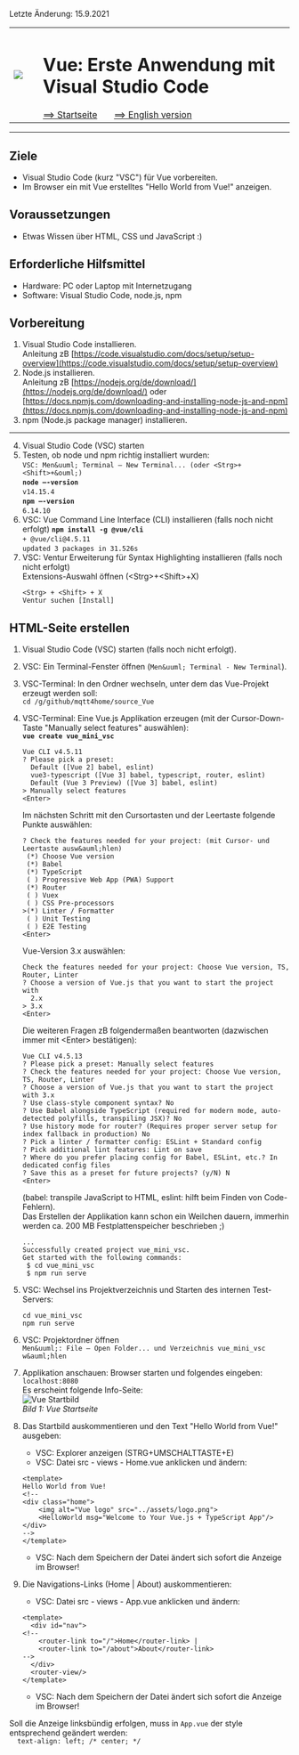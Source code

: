 Letzte &Auml;nderung: 15.9.2021   
<table><tr><td><img src="logo/mqtt4home_96.png"></img></td><td>&nbsp;</td><td>
<h1>Vue: Erste Anwendung mit Visual Studio Code</h1>
<a href="../liesmich.md">==> Startseite</a> &nbsp; &nbsp; &nbsp; 
<a href="m4h21_Vue_Hello_VSC_e.md">==> English version</a> &nbsp; &nbsp; &nbsp; 
</td></tr></table><hr>
  
## Ziele
* Visual Studio Code (kurz "VSC") f&uuml;r Vue vorbereiten.   
* Im Browser ein mit Vue erstelltes "Hello World from Vue!" anzeigen.   
   

## Voraussetzungen
* Etwas Wissen &uuml;ber HTML, CSS und JavaScript :)

## Erforderliche Hilfsmittel
* Hardware: PC oder Laptop mit Internetzugang
* Software: Visual Studio Code, node.js, npm

## Vorbereitung
1. Visual Studio Code installieren.   
   Anleitung zB [https://code.visualstudio.com/docs/setup/setup-overview](https://code.visualstudio.com/docs/setup/setup-overview)   
2. Node.js installieren.   
   Anleitung zB [https://nodejs.org/de/download/](https://nodejs.org/de/download/) oder   
   [https://docs.npmjs.com/downloading-and-installing-node-js-and-npm](https://docs.npmjs.com/downloading-and-installing-node-js-and-npm)   
3. npm (Node.js package manager) installieren.   
---   
4. Visual Studio Code (VSC) starten   
5. Testen, ob node und npm richtig installiert wurden:   
   `VSC: Men&uuml; Terminal – New Terminal... (oder <Strg>+<Shift>+&ouml;)`   
   __`node –-version`__   
   `v14.15.4`   
   __`npm –-version`__   
   `6.14.10`   
6. VSC: Vue Command Line Interface (CLI) installieren (falls noch nicht erfolgt)
   __`npm install -g @vue/cli`__   
   `+ @vue/cli@4.5.11`   
   `updated 3 packages in 31.526s`   
7. VSC: Ventur Erweiterung f&uuml;r Syntax Highlighting installieren (falls noch nicht erfolgt)   
   Extensions-Auswahl &ouml;ffnen (&lt;Strg&gt;+&lt;Shift&gt;+X)   
   ```   
   <Strg> + <Shift> + X
   Ventur suchen [Install]
   ```   
## HTML-Seite erstellen
1. Visual Studio Code (VSC) starten (falls noch nicht erfolgt).
2. VSC: Ein Terminal-Fenster &ouml;ffnen (`Men&uuml; Terminal - New Terminal`).
3. VSC-Terminal: In den Ordner wechseln, unter dem das Vue-Projekt erzeugt werden soll:   
   `cd /g/github/mqtt4home/source_Vue`   
4. VSC-Terminal: Eine Vue.js Applikation erzeugen (mit der Cursor-Down-Taste "Manually select features" ausw&auml;hlen):   
   __`vue create vue_mini_vsc`__   
   ```   
   Vue CLI v4.5.11
   ? Please pick a preset:
     Default ([Vue 2] babel, eslint)
     vue3-typescript ([Vue 3] babel, typescript, router, eslint) 
     Default (Vue 3 Preview) ([Vue 3] babel, eslint)
   > Manually select features
   <Enter>
   ```   
   Im n&auml;chsten Schritt mit den Cursortasten und der Leertaste folgende Punkte ausw&auml;hlen:   
   ```   
   ? Check the features needed for your project: (mit Cursor- und Leertaste ausw&auml;hlen)
    (*) Choose Vue version
    (*) Babel
    (*) TypeScript
    ( ) Progressive Web App (PWA) Support        
    (*) Router
    ( ) Vuex
    ( ) CSS Pre-processors
   >(*) Linter / Formatter
    ( ) Unit Testing
    ( ) E2E Testing
   <Enter>
   ```   
   Vue-Version 3.x ausw&auml;hlen:   
   ```   
   Check the features needed for your project: Choose Vue version, TS, Router, Linter 
   ? Choose a version of Vue.js that you want to start the project with 
     2.x
   > 3.x
   <Enter>
   ```   

   Die weiteren Fragen zB folgenderma&szlig;en beantworten (dazwischen immer mit &lt;Enter&gt; best&auml;tigen):   
   ```   
   Vue CLI v4.5.13
   ? Please pick a preset: Manually select features
   ? Check the features needed for your project: Choose Vue version, TS, Router, Linter 
   ? Choose a version of Vue.js that you want to start the project with 3.x 
   ? Use class-style component syntax? No
   ? Use Babel alongside TypeScript (required for modern mode, auto-detected polyfills, transpiling JSX)? No
   ? Use history mode for router? (Requires proper server setup for index fallback in production) No
   ? Pick a linter / formatter config: ESLint + Standard config
   ? Pick additional lint features: Lint on save
   ? Where do you prefer placing config for Babel, ESLint, etc.? In dedicated config files
   ? Save this as a preset for future projects? (y/N) N
   <Enter>
   ```   
   (babel: transpile JavaScript to HTML, eslint: hilft beim Finden von Code-Fehlern).   
   Das Erstellen der Applikation kann schon ein Weilchen dauern, immerhin werden ca. 200 MB Festplattenspeicher beschrieben ;)   
   ```   
   ...
   Successfully created project vue_mini_vsc.
   Get started with the following commands:
    $ cd vue_mini_vsc
    $ npm run serve
   ```   

5. VSC: Wechsel ins Projektverzeichnis und Starten des internen Test-Servers:   
   ```   
   cd vue_mini_vsc
   npm run serve
   ```   

6. VSC: Projektordner &ouml;ffnen   
   `Men&uuml;: File – Open Folder... und Verzeichnis vue_mini_vsc w&auml;hlen`   

7. Applikation anschauen: Browser starten und folgendes eingeben:   
   `localhost:8080`   
   Es erscheint folgende Info-Seite:   
   ![Vue Startbild](./images/210915_vue_startpage.png "Vue Startbild")   
   _Bild 1: Vue Startseite_

8. Das Startbild auskommentieren und den Text "Hello World from Vue!" ausgeben:   
   * VSC: Explorer anzeigen (STRG+UMSCHALTTASTE+E)   
   * VSC: Datei src - views - Home.vue anklicken und &auml;ndern:   
   ```   
   <template>
   Hello World from Vue!
   <!--
   <div class="home">
       <img alt="Vue logo" src="../assets/logo.png">
       <HelloWorld msg="Welcome to Your Vue.js + TypeScript App"/>
   </div>
   -->
   </template>
   ```   
   * VSC: Nach dem Speichern der Datei &auml;ndert sich sofort die Anzeige im Browser!

9. Die Navigations-Links (Home | About) auskommentieren:
   * VSC: Datei src - views - App.vue anklicken und &auml;ndern:   
   ```   
   <template>
     <div id="nav">
   <!--
       <router-link to="/">Home</router-link> |
       <router-link to="/about">About</router-link>
   -->
     </div>
     <router-view/>
   </template>
   ```   
   * VSC: Nach dem Speichern der Datei &auml;ndert sich sofort die Anzeige im Browser!   

Soll die Anzeige linksb&uuml;ndig erfolgen, muss in `App.vue` der style entsprechend ge&auml;ndert werden:   
`  text-align: left; /* center; */`   
